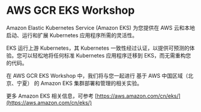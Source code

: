 # AWS GCR EKS Workshop

Amazon Elastic Kubernetes Service (Amazon EKS) 为您提供在 AWS 云和本地启动、运行和扩展 Kubernetes 应用程序所需的灵活性。

EKS 运行上游 Kubernetes，其 Kubernetes 一致性经过认证，以提供可预测的体验。您可以轻松地将任何标准 Kubernetes 应用程序迁移到 EKS，而无需重构您的代码。

在 AWS GCR EKS Workshop 中，我们将与您一起进行 基于 AWS 中国区域（北京、宁夏） 的 Amazon EKS 集群部署和管理的相关实验。

更多 Amazon EKS 相关信息，可参考 [https://aws.amazon.com/cn/eks/](https://aws.amazon.com/cn/eks/)
